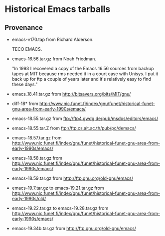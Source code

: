 # Historical Emacs tarballs

## Provenance

- emacs-v170.tap from Richard Alderson.

  TECO EMACS.

- emacs-16.56.tar.gz from Noah Friedman.

  "In 1993 I recovered a copy of the Emacs 16.56 sources from backup
  tapes at MIT because rms needed it in a court case with Unisys.  I
  put it back up for ftp a couple of years later and it's relatively
  easy to find these days."

- emacs_18.41.tar.gz from http://bitsavers.org/bits/MIT/gnu/

- diff-18* from http://www.nic.funet.fi/index/gnu/funet/historical-funet-gnu-area-from-early-1990s/emacs/

- emacs-18.55.tar.gz from ftp://ftp4.gwdg.de/pub/msdos/editors/emacs/

- emacs-18.55.tar.Z from ftp://ftp.cs.ait.ac.th/pub/pc/demacs/

- emacs-18.57.tar.gz from  http://www.nic.funet.fi/index/gnu/funet/historical-funet-gnu-area-from-early-1990s/emacs/

- emacs-18.58.tar.gz from  http://www.nic.funet.fi/index/gnu/funet/historical-funet-gnu-area-from-early-1990s/emacs/

- emacs-18.59.tar.gz from  http://ftp.gnu.org/old-gnu/emacs/

- emacs-19.7.tar.gz to emacs-19.21.tar.gz from http://www.nic.funet.fi/index/gnu/funet/historical-funet-gnu-area-from-early-1990s/old/

- emacs-19.22.tar.gz to emacs-19.28.tar.gz from http://www.nic.funet.fi/index/gnu/funet/historical-funet-gnu-area-from-early-1990s/emacs/

- emacs-19.34b.tar.gz from  http://ftp.gnu.org/old-gnu/emacs/
